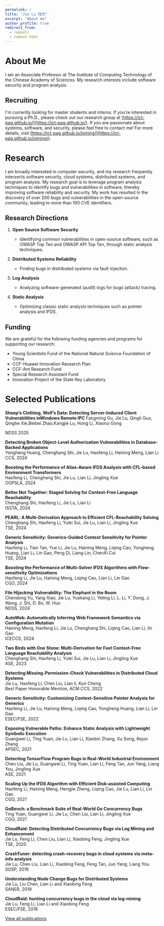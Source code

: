 ```yaml
---
permalink: /
title: "Jie Lu 陆杰"
excerpt: "About me"
author_profile: true
redirect_from: 
  - /about/
  - /about.html
---
```



# About Me

I am an Associate Professor at The Institute of Computing Technology of the Chinese Academy of Sciences. My research interests include software security and program analysis.


## Recruiting
I'm currently looking for master students and interns. If you're interested in pursuing a Ph.D., please check out our research group at [https://ict-pag.github.io/](https://ict-pag.github.io/). If you are passionate about systems, software, and security, please feel free to contact me! For more details, visit [https://ict-pag.github.io/joining/](https://ict-pag.github.io/joining/).

# Research

I am broadly interested in computer security, and my research frequently intersects software security, cloud systems, distributed systems, and program analysis. My research goal is to leverage program analysis techniques to identify bugs and vulnerabilities in software, thereby improving software reliability and security. My work has resulted in the discovery of over 200 bugs and vulnerabilities in the open-source community, leading to more than 100 CVE identifiers.

## Research Directions
1. **Open Source Software Security**
   - Identifying common vulnerabilities in open-source software, such as OWASP Top Ten and OWASP API Top Ten, through static analysis techniques.

2. **Distributed Systems Reliability**
   - Finding bugs in distributed systems via fault injection.

3. **Log Analysis**
   - Analyzing software-generated (audit) logs for bugs (attack) tracing.

4. **Static Analysis**
   - Optimizing classic static analysis techniques such as pointer analysis and IFDS.

## Funding
We are grateful for the following funding agencies and programs for supporting our research:

- Young Scientists Fund of the National Natural Science Foundation of China
- CCF-Huawei Innovation Research Plan
- CCF-Ant Research Fund
- Special Research Assistant Fund
- Innovation Project of the State Key Laboratory

# Selected Publications
**Sheep’s Clothing, Wolf’s Data: Detecting Server-Induced Client Vulnerabilities inWindows Remote IPC**
Fangming Gu, Jie Lu, Qingli Guo, Qinghe Xie,Beibei Zhao,Kangjie Lu, Hong Li,
Xiaorui Gong

NDSS 2025


**Detecting Broken Object-Level Authorization Vulnerabilities in Database-Backed Applications**  
Yongheng Huang, Chenghang Shi, Jie Lu, Haofeng Li, Haining Meng, Lian Li  
CCS, 2024

**Boosting the Performance of Alias-Aware IFDS Analysis with CFL-based Environment Transformers**  
Haofeng Li, Chenghang Shi, Jie Lu, Lian Li, Jingling Xue  
OOPSLA, 2024


**Better Not Together: Staged Solving for Context-Free Language Reachability**  
Chenghang Shi, Haofeng Li, Jie Lu, Lian Li  
ISSTA, 2024

**PEARL: A Multi-Derivation Approach to Efficient CFL-Reachability Solving**  
Chenghang Shi, Haofeng Li, Yulei Sui, Jie Lu, Lian Li, Jingling Xue  
TSE, 2024

**Generic Sensitivity: Generics-Guided Context Sensitivity for Pointer Analysis**  
Haofeng Li, Tian Tan, Yue Li, Jie Lu, Haining Meng, Liqing Cao, Yongheng Huang, Lian Li, Lin Gao, Peng Di, Liang Lin, ChenXi Cui  
TSE, 2024

**Boosting the Performance of Multi-Solver IFDS Algorithms with Flow-sensitivity Optimizations**  
Haofeng Li, Jie Lu, Haining Meng, Liqing Cao, Lian Li, Lin Gao  
CGO, 2024

**File Hijacking Vulnerability: The Elephant in the Room**  
Chendong Yu, Yang Xiao, Jie Lu, Yuekang Li, Yeting Li, L. Li, Y. Dong, J. Wang, J. Shi, D. Bo, W. Huo  
NDSS, 2024

**AutoWeb: Automatically Inferring Web Framework Semantics via Configuration Mutation**  
Haining Meng, Haofeng Li, Jie Lu, Chenghang Shi, Liqing Cao, Lian Li, lin Gao  
ICECCS, 2024

**Two Birds with One Stone: Multi-Derivation for Fast Context-Free Language Reachability Analysis**  
Chenghang Shi, Haofeng Li, Yulei Sui, Jie Lu, Lian Li, Jingling Xue  
ASE, 2023

**Detecting Missing-Permission-Check Vulnerabilities in Distributed Cloud Systems**  
Jie Lu, Haofeng Li, Chen Liu, Lian li, Kun Cheng  
Best Paper Honorable Mention, ACM CCS, 2022

**Generic Sensitivity: Customizing Context-Sensitive Pointer Analysis for Generics**  
Haofeng Li, Jie Lu, Haining Meng, Liqing Cao, Yongheng Huang, Lian Li, Lin Gao  
ESEC/FSE, 2022

**Exposing Vulnerable Paths: Enhance Static Analysis with Lightweight Symbolic Execution**  
Guangwei Li, Ting Yuan, Jie Lu, Lian Li, Xiaobin Zhang, Xu Song, Kejun Zhang  
APSEC, 2021

**Detecting TensorFlow Program Bugs in Real-World Industrial Environment**  
Chen Liu, Jie Lu, Guangwei Li, Ting Yuan, Lian Li, Feng Tan, Jun Yang, Liang You, Jingling Xue  
ASE, 2021

**Scaling Up the IFDS Algorithm with Efficient Disk-assisted Computing**  
Haofeng Li, Haining Meng, Hengjie Zheng, Liqing Cao, Jie Lu, Lian Li, Lin Gao  
CGO, 2021

**GoBench: a Benchmark Suite of Real-World Go Concurrency Bugs**  
Ting Yuan, Guangwei Li, Jie Lu, Chen Liu, Lian Li, Jingling Xue  
CGO, 2021

**CloudRaid: Detecting Distributed Concurrency Bugs via Log Mining and Enhancement**  
Jie Lu, Feng Li, Chen Liu, Lian Li, Xiaobing Feng, Jingling Xue  
TSE, 2020

**CrashTuner: detecting crash-recovery bugs in cloud systems via meta-info analysis**  
Jie Lu, Chen Liu, Lian Li, Xiaobing Feng, Feng Tan, Jun Yang, Liang You  
SOSP, 2019


**Understanding Node Change Bugs for Distributed Systems**  
Jie Lu, Liu Chen, Lian Li and Xiaobing Feng  
SANER, 2019

**CloudRaid: hunting concurrency bugs in the cloud via log-mining**  
Jie Lu, Feng Li, Lian Li and Xiaobing Feng  
ESEC/FSE, 2018


[View all publications](https://lujie.ac.cn/publications/)
